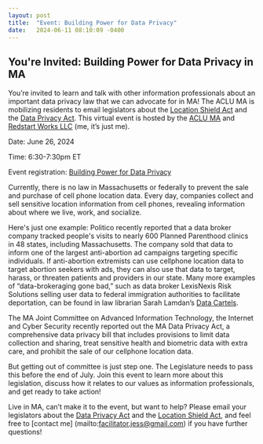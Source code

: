 ```yaml
---
layout: post
title:  "Event: Building Power for Data Privacy"
date:   2024-06-11 08:10:09 -0400
---
```



You're Invited: Building Power for Data Privacy in MA
--------
You’re invited to learn and talk with other information professionals about an important data privacy law that we can advocate for in MA! The ACLU MA is mobilizing residents to email legislators about the [Location Shield Act](https://mobilize.aclum.org/a/pass-location-shield-act) and the [Data Privacy Act](https://mobilize.aclum.org/a/pass-data-privacy-regulations). This virtual event is hosted by the [ACLU MA](https://www.aclum.org/en/ban-sale-location-data) and [Redstart Works LLC](https://facilitator-jess.github.io/RedstartWorks/) (me, it’s just me).

Date: June 26, 2024

Time: 6:30-7:30pm ET

Event registration: [Building Power for Data Privacy](https://us06web.zoom.us/meeting/register/tZYqcO6vqj8qE9CM8bo0pxCrnmsS47Osvciz#/registration)

Currently, there is no law in Massachusetts or federally to prevent the sale and purchase of cell phone location data. Every day, companies collect and sell sensitive location information from cell phones, revealing information about where we live, work, and socialize.

Here's just one example: Politico recently reported that a data broker company tracked people's visits to nearly 600 Planned Parenthood clinics in 48 states, including Massachusetts. The company sold that data to inform one of the largest anti-abortion ad campaigns targeting specific individuals. If anti-abortion extremists can use cellphone location data to target abortion seekers with ads, they can also use that data to target, harass, or threaten patients and providers in our state. Many more examples of “data-brokeraging gone bad,” such as data broker LexisNexis Risk Solutions selling user data to federal immigration authorities to facilitate deportation, can be found in law librarian Sarah Lamdan’s [Data Cartels](https://www.sarahlamdan.com/data-cartels).

The MA Joint Committee on Advanced Information Technology, the Internet and Cyber Security recently reported out the MA Data Privacy Act, a comprehensive data privacy bill that includes provisions to limit data collection and sharing, treat sensitive health and biometric data with extra care, and prohibit the sale of our cellphone location data. 

But getting out of committee is just step one. The Legislature needs to pass this before the end of July. Join this event to learn more about this legislation, discuss how it relates to our values as information professionals, and get ready to take action!

Live in MA, can’t make it to the event, but want to help? Please email your legislators about the [Data Privacy Act](https://mobilize.aclum.org/a/pass-data-privacy-regulations) and the [Location Shield Act](https://mobilize.aclum.org/a/pass-location-shield-act), and feel free to [contact me] (mailto:facilitator.jess@gmail.com) if you have further questions!